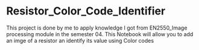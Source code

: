 # Resistor_Color_Code_Identifier

This project is done by me to apply knowledge I got from EN2550_Image processing module in the semester 04.
This Notebook will allow you to add an imge of a resistor an identify its value using Color codes
